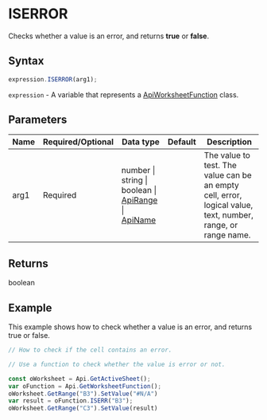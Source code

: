 # ISERROR

Checks whether a value is an error, and returns **true** or **false**.

## Syntax

```javascript
expression.ISERROR(arg1);
```

`expression` - A variable that represents a [ApiWorksheetFunction](../ApiWorksheetFunction.md) class.

## Parameters

| **Name** | **Required/Optional** | **Data type** | **Default** | **Description** |
| ------------- | ------------- | ------------- | ------------- | ------------- |
| arg1 | Required | number \| string \| boolean \| [ApiRange](../../ApiRange/ApiRange.md) \| [ApiName](../../ApiName/ApiName.md) |  | The value to test. The value can be an empty cell, error, logical value, text, number, range, or range name. |

## Returns

boolean

## Example

This example shows how to check whether a value is an error, and returns true or false.

```javascript editor-xlsx
// How to check if the cell contains an error.

// Use a function to check whether the value is error or not.

const oWorksheet = Api.GetActiveSheet();
var oFunction = Api.GetWorksheetFunction();
oWorksheet.GetRange("B3").SetValue("#N/A")
var result = oFunction.ISERR("B3");
oWorksheet.GetRange("C3").SetValue(result)

```
